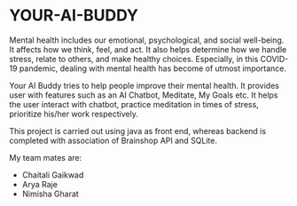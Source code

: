 # YOUR-AI-BUDDY
Mental health includes our emotional, psychological, and social well-being. It affects how we think, feel, and act. It also helps determine how we handle stress, relate to others, and make healthy choices. Especially, in this COVID-19 pandemic, dealing with mental health has become of utmost importance.


Your AI Buddy tries to help people improve their mental health. It provides user with features such as an AI Chatbot, Meditate, My Goals etc. It helps the user interact with chatbot, practice meditation in times of stress, prioritize his/her work respectively.


This project is carried out using java as front end, whereas backend is completed with association of Brainshop API and SQLite.


My team mates are:
- Chaitali Gaikwad
- Arya Raje
- Nimisha Gharat
